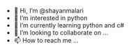 - 👋 Hi, I’m @shayanmalari
- 👀 I’m interested in python
- 🌱 I’m currently learning python and c#
- 💞️ I’m looking to collaborate on ...
- 📫 How to reach me ...

<!---
shayanmalari/shayanmalari is a ✨ special ✨ repository because its `README.md` (this file) appears on your GitHub profile.
You can click the Preview link to take a look at your changes.
--->
